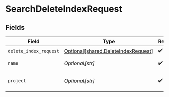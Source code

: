 # SearchDeleteIndexRequest


## Fields

| Field                                                                                | Type                                                                                 | Required                                                                             | Description                                                                          |
| ------------------------------------------------------------------------------------ | ------------------------------------------------------------------------------------ | ------------------------------------------------------------------------------------ | ------------------------------------------------------------------------------------ |
| `delete_index_request`                                                               | [Optional[shared.DeleteIndexRequest]](undefined/models/shared/deleteindexrequest.md) | :heavy_check_mark:                                                                   | N/A                                                                                  |
| `name`                                                                               | *Optional[str]*                                                                      | :heavy_check_mark:                                                                   | index name.                                                                          |
| `project`                                                                            | *Optional[str]*                                                                      | :heavy_check_mark:                                                                   | Tigris project name.                                                                 |